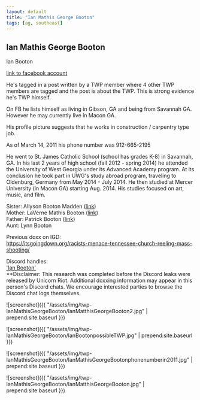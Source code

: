 ```yaml
---
layout: default
title: "Ian Mathis George Booton"
tags: [ag, southeast]
---
```



## Ian Mathis George Booton

Ian Booton

[link to facebook account](https://www.facebook.com/100000299217203)

He's tagged in a post written by a TWP member where 4 other TWP members are tagged and the post is about the TWP. This is strong evidence he's TWP himself.

On FB he lists himself as living in Gibson, GA and being from Savannah GA. However he may currently live in Macon GA.

His profile picture suggests that he works in construction / carpentry type job.

As of March 14, 2011 his phone number was 912-665-2195

He went to St. James Catholic School (school has grades K-8) in Savannah, GA. In his last 2 years of high school (fall 2012 - spring 2014) he attended the University of West Georgia under its Advanced Academy program.  At its conclusion he took part in UWG's study abroad program, traveling to Oldenburg, Germany from May 2014 - July 2014. He then studied at Mercer University (in Macon GA) starting Aug. 2014. His studies focused on art, music, and film.

Sister: Allyson Booton Madden ([link](https://www.facebook.com/1204824924))  
Mother: LaVerne Mathis Booton ([link](https://www.facebook.com/1412013695))  
Father: Patrick Booton ([link](https://www.facebook.com/1264758527))  
Aunt: Lynn Booton

Previous doxx on IGD:  
https://itsgoingdown.org/racists-menace-tennessee-church-reeling-mass-shooting/

Discord handles:  
['Ian Booton'](https://discordleaks.unicornriot.ninja/discord/user/2048)  
**Disclaimer: This research was completed before the Discord leaks were released by Unicorn Riot. Additional doxxing information may appear in this person's Discord chats. We encourage interested parties to browse the Discord chat logs themselves.


![screenshot]({{ "/assets/img/twp-IanMathisGeorgeBooton/IanMatthisGeorgeBooton2.jpg" | prepend:site.baseurl }})


![screenshot]({{ "/assets/img/twp-IanMathisGeorgeBooton/IanBootonpossibleTWP.jpg" | prepend:site.baseurl }})


![screenshot]({{ "/assets/img/twp-IanMathisGeorgeBooton/IanMathisGeorgeBootonphonenumberin2011.jpg" | prepend:site.baseurl }})


![screenshot]({{ "/assets/img/twp-IanMathisGeorgeBooton/IanMatthisGeorgeBooton.jpg" | prepend:site.baseurl }})
